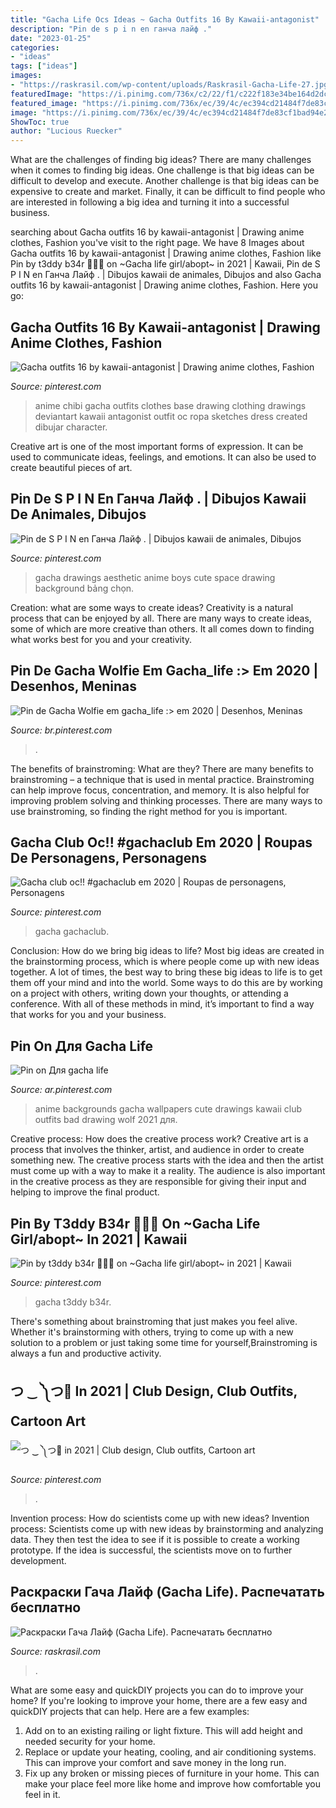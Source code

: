 ```yaml
---
title: "Gacha Life Ocs Ideas ~ Gacha Outfits 16 By Kawaii-antagonist"
description: "Pin de s p i n en ганча лайф ."
date: "2023-01-25"
categories:
- "ideas"
tags: ["ideas"]
images:
- "https://raskrasil.com/wp-content/uploads/Raskrasil-Gacha-Life-27.jpg"
featuredImage: "https://i.pinimg.com/736x/c2/22/f1/c222f183e34be164d2dc9fb7efc6e54c.jpg"
featured_image: "https://i.pinimg.com/736x/ec/39/4c/ec394cd21484f7de83cf1bad94e2ea90.jpg"
image: "https://i.pinimg.com/736x/ec/39/4c/ec394cd21484f7de83cf1bad94e2ea90.jpg"
ShowToc: true
author: "Lucious Ruecker"
---
```



What are the challenges of finding big ideas?
There are many challenges when it comes to finding big ideas. One challenge is that big ideas can be difficult to develop and execute. Another challenge is that big ideas can be expensive to create and market. Finally, it can be difficult to find people who are interested in following a big idea and turning it into a successful business.

	

		
searching about Gacha outfits 16 by kawaii-antagonist | Drawing anime clothes, Fashion you've visit to the right page. We have 8 Images about Gacha outfits 16 by kawaii-antagonist | Drawing anime clothes, Fashion like Pin by t3ddy b34r 🐻🧸💞 on ~Gacha life girl/abopt~ in 2021 | Kawaii, Pin de S P I N en Ганча Лайф . | Dibujos kawaii de animales, Dibujos and also Gacha outfits 16 by kawaii-antagonist | Drawing anime clothes, Fashion. Here you go:
		
    
## Gacha Outfits 16 By Kawaii-antagonist | Drawing Anime Clothes, Fashion

<img loading=lazy src="https://i.pinimg.com/736x/aa/25/9d/aa259d48daaf93d82fdaaba36f6e8fd6--sketch-ideas-drawing-ideas.jpg" onerror="this.onerror=null;this.src='https://tse4.mm.bing.net/th?id=OIP.m9yFxrA7eUXrgGg47FBryQAAAA&amp;pid=15.1';" alt="Gacha outfits 16 by kawaii-antagonist | Drawing anime clothes, Fashion">

_Source: pinterest.com_

>anime chibi gacha outfits clothes base drawing clothing drawings deviantart kawaii antagonist outfit oc ropa sketches dress created dibujar character. 

	

Creative art is one of the most important forms of expression. It can be used to communicate ideas, feelings, and emotions. It can also be used to create beautiful pieces of art.

    
## Pin De S P I N En Ганча Лайф . | Dibujos Kawaii De Animales, Dibujos

<img loading=lazy src="https://i.pinimg.com/736x/20/bd/d1/20bdd15a53c310c28b2d68eb49832904.jpg" onerror="this.onerror=null;this.src='https://tse2.mm.bing.net/th?id=OIP.E_JI2s3WImsxewupSmP85AHaHa&amp;pid=15.1';" alt="Pin de S P I N en Ганча Лайф . | Dibujos kawaii de animales, Dibujos">

_Source: pinterest.com_

>gacha drawings aesthetic anime boys cute space drawing background bảng chọn. 

	

Creation: what are some ways to create ideas?
Creativity is a natural process that can be enjoyed by all. There are many ways to create ideas, some of which are more creative than others. It all comes down to finding what works best for you and your creativity.

    
## Pin De Gacha Wolfie Em Gacha_life :&gt; Em 2020 | Desenhos, Meninas

<img loading=lazy src="https://i.pinimg.com/736x/ec/39/4c/ec394cd21484f7de83cf1bad94e2ea90.jpg" onerror="this.onerror=null;this.src='https://tse1.mm.bing.net/th?id=OIP.R8TiubdO5HQIgSYze-dynwHaHa&amp;pid=15.1';" alt="Pin de Gacha Wolfie em gacha_life :&gt; em 2020 | Desenhos, Meninas">

_Source: br.pinterest.com_

>. 

	

The benefits of brainstroming: What are they?
There are many benefits to brainstroming – a technique that is used in mental practice. Brainstroming can help improve focus, concentration, and memory. It is also helpful for improving problem solving and thinking processes. There are many ways to use brainstroming, so finding the right method for you is important.

    
## Gacha Club Oc!! #gachaclub Em 2020 | Roupas De Personagens, Personagens

<img loading=lazy src="https://i.pinimg.com/736x/7a/52/6e/7a526e227dfe4dfb1a70b4dc93740abe.jpg" onerror="this.onerror=null;this.src='https://tse1.mm.bing.net/th?id=OIP.ZV97IiLN_GwenWxWAWPMfQHaG2&amp;pid=15.1';" alt="Gacha club oc!! #gachaclub em 2020 | Roupas de personagens, Personagens">

_Source: pinterest.com_

>gacha gachaclub. 

	

Conclusion: How do we bring big ideas to life?
Most big ideas are created in the brainstorming process, which is where people come up with new ideas together. A lot of times, the best way to bring these big ideas to life is to get them off your mind and into the world. Some ways to do this are by working on a project with others, writing down your thoughts, or attending a conference. With all of these methods in mind, it’s important to find a way that works for you and your business.

    
## Pin On Для Gacha Life

<img loading=lazy src="https://i.pinimg.com/736x/27/a3/88/27a388a383365fb7cd8664d94098df18.jpg" onerror="this.onerror=null;this.src='https://tse1.mm.bing.net/th?id=OIP.uIjnfXUQD94vcQl7SbVNSQHaJS&amp;pid=15.1';" alt="Pin on Для gacha life">

_Source: ar.pinterest.com_

>anime backgrounds gacha wallpapers cute drawings kawaii club outfits bad drawing wolf 2021 для. 

	

Creative process: How does the creative process work?
Creative art is a process that involves the thinker, artist, and audience in order to create something new. The creative process starts with the idea and then the artist must come up with a way to make it a reality. The audience is also important in the creative process as they are responsible for giving their input and helping to improve the final product.

    
## Pin By T3ddy B34r 🐻🧸💞 On ~Gacha Life Girl/abopt~ In 2021 | Kawaii

<img loading=lazy src="https://i.pinimg.com/736x/c2/22/f1/c222f183e34be164d2dc9fb7efc6e54c.jpg" onerror="this.onerror=null;this.src='https://tse4.mm.bing.net/th?id=OIP.vrU9JHQryeKq-x15KgAhlgHaLk&amp;pid=15.1';" alt="Pin by t3ddy b34r 🐻🧸💞 on ~Gacha life girl/abopt~ in 2021 | Kawaii">

_Source: pinterest.com_

>gacha t3ddy b34r. 

	

There's something about brainstroming that just makes you feel alive. Whether it's brainstorming with others, trying to come up with a new solution to a problem or just taking some time for yourself,Brainstroming is always a fun and productive activity.

    
## つ ‿ ༽つ🔪 In 2021 | Club Design, Club Outfits, Cartoon Art

<img loading=lazy src="https://i.pinimg.com/736x/5a/cc/45/5acc45534e6171633b3fa71b628225c6.jpg" onerror="this.onerror=null;this.src='https://tse3.mm.bing.net/th?id=OIP._0x2g4XoUI-_bLcaEB7_LwHaL_&amp;pid=15.1';" alt="つ ‿ ༽つ🔪 in 2021 | Club design, Club outfits, Cartoon art">

_Source: pinterest.com_

>. 

	

Invention process: How do scientists come up with new ideas?
Invention process: Scientists come up with new ideas by brainstorming and analyzing data. They then test the idea to see if it is possible to create a working prototype. If the idea is successful, the scientists move on to further development.

    
## Раскраски Гача Лайф (Gacha Life). Распечатать бесплатно

<img loading=lazy src="https://raskrasil.com/wp-content/uploads/Raskrasil-Gacha-Life-27.jpg" onerror="this.onerror=null;this.src='https://tse1.mm.bing.net/th?id=OIP.h3y_91Bdx8aJY7wAvQvWmAHaEK&amp;pid=15.1';" alt="Раскраски Гача Лайф (Gacha Life). Распечатать бесплатно">

_Source: raskrasil.com_

>. 

	

What are some easy and quickDIY projects you can do to improve your home?
If you're looking to improve your home, there are a few easy and quickDIY projects that can help. Here are a few examples: 
1. Add on to an existing railing or light fixture. This will add height and needed security for your home.
2. Replace or update your heating, cooling, and air conditioning systems. This can improve your comfort and save money in the long run.
3. Fix up any broken or missing pieces of furniture in your home. This can make your place feel more like home and improve how comfortable you feel in it.

